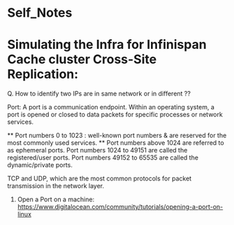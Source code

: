 # Self_Notes

# Simulating the Infra for Infinispan Cache cluster Cross-Site Replication: 

  Q. How to identify two IPs are in same network or in different ??

  Port: A port is a communication endpoint. Within an operating system, a port is opened or closed to data packets for specific processes or network services.

** Port numbers 0 to 1023 : well-known port numbers & are reserved for the most commonly used services.
** Port numbers above 1024 are referred to as ephemeral ports.
     Port numbers 1024 to 49151 are called the registered/user ports.
     Port numbers 49152 to 65535 are called the dynamic/private ports.
     
TCP and UDP, which are the most common protocols for packet transmission in the network layer.

  1. Open a Port on a machine:
  https://www.digitalocean.com/community/tutorials/opening-a-port-on-linux
